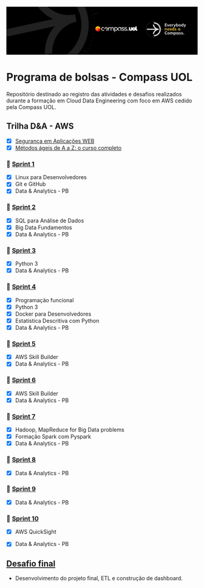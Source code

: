 ![Banner da Compass UOL](imagens/banner-compass.jpeg)

# Programa de bolsas - Compass UOL

Repositório destinado ao registro das atividades e desafios realizados durante a formação em Cloud Data Engineering com foco em AWS cedido pela Compass UOL. 

## Trilha D&A - AWS 

- [x] [Segurança em Aplicações WEB](imagens/certificado-segurança-web.jpg)
- [x] [Métodos ágeis de A a Z: o curso completo](imagens/certificado-metodos-ageis.jpg)

### 🧩 [Sprint 1](sprint_1/README.md) 


- [x] Linux para Desenvolvedores
- [x] Git e GitHub
- [X] Data & Analytics - PB

### 🧩 [Sprint 2](sprint_2/README.md) 
- [x] SQL para Análise de Dados
- [x] Big Data Fundamentos 
- [x] Data & Analytics - PB

### 🧩 [Sprint 3](sprint_3/README.md) 
- [x] Python 3
- [x] Data & Analytics - PB

### 🧩 [Sprint 4](sprint_4/README.md) 
- [x] Programação funcional 
- [x] Python 3
- [x] Docker para Desenvolvedores
- [x] Estatística Descritiva com Python
- [x] Data & Analytics - PB

### 🧩 [Sprint 5](sprint_5/README.md) 
- [x] AWS Skill Builder
- [x] Data & Analytics - PB

### 🧩 [Sprint 6](sprint_6/README.md) 
- [x] AWS Skill Builder
- [x] Data & Analytics - PB

### 🧩 [Sprint 7](sprint_7/README.md) 
- [x] Hadoop, MapReduce for Big Data problems
- [x] Formação Spark com Pyspark
- [x] Data & Analytics - PB

### 🧩 [Sprint 8](sprint_8/README.md) 
- [x] Data & Analytics - PB

### 🧩 [Sprint 9](sprint_9/README.md) 
- [x] Data & Analytics - PB

### 🧩 [Sprint 10](sprint_10/README.md) 
- [x] AWS QuickSight
- [x] Data & Analytics - PB


## [Desafio final](desafio/README.md)

- Desenvolvimento do projeto final, ETL e construção de dashboard.

#

